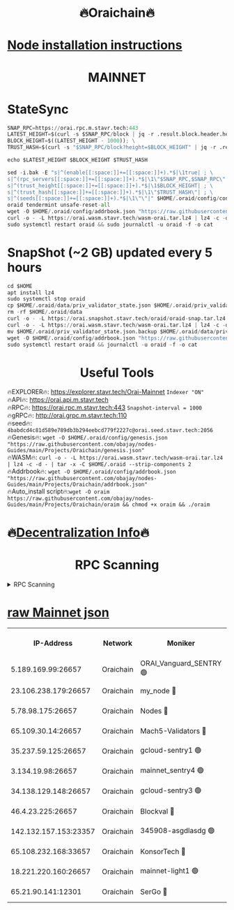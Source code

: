 <h1 align="center"> 🔥Oraichain🔥</h1>

[Node installation instructions](https://github.com/obajay/nodes-Guides/tree/main/Projects/Oraichain)
=
<h1 align="center"> MAINNET</h1>

# StateSync
```python
SNAP_RPC=https://orai.rpc.m.stavr.tech:443
LATEST_HEIGHT=$(curl -s $SNAP_RPC/block | jq -r .result.block.header.height); \
BLOCK_HEIGHT=$((LATEST_HEIGHT - 1000)); \
TRUST_HASH=$(curl -s "$SNAP_RPC/block?height=$BLOCK_HEIGHT" | jq -r .result.block_id.hash)

echo $LATEST_HEIGHT $BLOCK_HEIGHT $TRUST_HASH

sed -i.bak -E "s|^(enable[[:space:]]+=[[:space:]]+).*$|\1true| ; \
s|^(rpc_servers[[:space:]]+=[[:space:]]+).*$|\1\"$SNAP_RPC,$SNAP_RPC\"| ; \
s|^(trust_height[[:space:]]+=[[:space:]]+).*$|\1$BLOCK_HEIGHT| ; \
s|^(trust_hash[[:space:]]+=[[:space:]]+).*$|\1\"$TRUST_HASH\"| ; \
s|^(seeds[[:space:]]+=[[:space:]]+).*$|\1\"\"|" $HOME/.oraid/config/config.toml
oraid tendermint unsafe-reset-all
wget -O $HOME/.oraid/config/addrbook.json "https://raw.githubusercontent.com/obajay/nodes-Guides/main/Projects/Oraichain/addrbook.json"
curl -o - -L https://orai.wasm.stavr.tech/wasm-orai.tar.lz4 | lz4 -c -d - | tar -x -C $HOME/.oraid --strip-components 2
sudo systemctl restart oraid && sudo journalctl -u oraid -f -o cat
```
# SnapShot (~2 GB) updated every 5 hours
```python
cd $HOME
apt install lz4
sudo systemctl stop oraid
cp $HOME/.oraid/data/priv_validator_state.json $HOME/.oraid/priv_validator_state.json.backup
rm -rf $HOME/.oraid/data
curl -o - -L https://orai.snapshot.stavr.tech/oraid/oraid-snap.tar.lz4 | lz4 -c -d - | tar -x -C $HOME/.oraid --strip-components 2
curl -o - -L https://orai.wasm.stavr.tech/wasm-orai.tar.lz4 | lz4 -c -d - | tar -x -C $HOME/.oraid --strip-components 2
mv $HOME/.oraid/priv_validator_state.json.backup $HOME/.oraid/data/priv_validator_state.json
wget -O $HOME/.oraid/config/addrbook.json "https://raw.githubusercontent.com/obajay/nodes-Guides/main/Projects/Oraichain/addrbook.json"
sudo systemctl restart oraid && journalctl -u oraid -f -o cat
```

 <h1 align="center"> Useful Tools</h1>

🔥EXPLORER🔥:     https://explorer.stavr.tech/Orai-Mainnet        `Indexer "ON"` \
🔥API🔥:          https://orai.api.m.stavr.tech \
🔥RPC🔥:          https://orai.rpc.m.stavr.tech:443              `Snapshot-interval = 1000` \
🔥gRPC🔥:         http://orai.grpc.m.stavr.tech:110 \
🔥seed🔥:      `4babdcd4c81d589e789db3b294eebcd779f2227c@orai.seed.stavr.tech:2056` \
🔥Genesis🔥:   `wget -O $HOME/.oraid/config/genesis.json "https://raw.githubusercontent.com/obajay/nodes-Guides/main/Projects/Oraichain/genesis.json"` \
🔥WASM🔥:      `curl -o - -L https://orai.wasm.stavr.tech/wasm-orai.tar.lz4 | lz4 -c -d - | tar -x -C $HOME/.oraid --strip-components 2` \
🔥Addrbook🔥:  `wget -O $HOME/.oraid/config/addrbook.json "https://raw.githubusercontent.com/obajay/nodes-Guides/main/Projects/Oraichain/addrbook.json"` \
🔥Auto_install script🔥:`wget -O oraim https://raw.githubusercontent.com/obajay/nodes-Guides/main/Projects/Oraichain/oraim && chmod +x oraim && ./oraim`

🔥[Decentralization Info](https://github.com/obajay/StateSync-snapshots/tree/main/Projects/Oraichain/Decentralization)🔥
=
<h1 align="center"> RPC Scanning</h1>

<details>
<summary>RPC Scanning</summary>

<h2 align="center"> We scan nodes in real time every 4 hours. And we provide the final result of RPC endpoints.
We cannot influence the operation of these nodes in any way. </h2>


```python
If Voting Power is higher than 0 --> then the Node is a validator of the network and may be subject to attack and be a potential threat to the chain.
```
```python
We marked such validators with a red symbol
```

</details>

[raw Mainnet json](https://rpc-check.oraim.stavr.tech/oraim/rpc-oraim-result.json)
=


<table><tr><th>IP-Address</th><th>Network</th><th>Moniker</th><th>Latest Block Height</th><th>Earliest Block Height</th><th>Catching Up</th><th>Tx Index</th><th>Voting Power</th><th>Scan Time</th></tr><tr><td>5.189.169.99:26657</td><td>Oraichain</td><td>ORAI_Vanguard_SENTRY 🟢</td><td>15791599</td><td>0</td><td>False</td><td>on</td><td>0</td><td>2024-02-16T04:51:14.132210438UTC</td></tr><tr><td>23.106.238.179:26657</td><td>Oraichain</td><td>my_node 🔴</td><td>15791601</td><td>0</td><td>False</td><td>on</td><td>303763</td><td>2024-02-16T04:51:26.759650048UTC</td></tr><tr><td>5.78.98.175:26657</td><td>Oraichain</td><td>Nodes 🔴</td><td>15791603</td><td>0</td><td>False</td><td>off</td><td>166269</td><td>2024-02-16T04:51:34.799646389UTC</td></tr><tr><td>65.109.30.14:26657</td><td>Oraichain</td><td>Mach5-Validators 🔴</td><td>15791606</td><td>0</td><td>False</td><td>off</td><td>644</td><td>2024-02-16T04:51:57.005639608UTC</td></tr><tr><td>35.237.59.125:26657</td><td>Oraichain</td><td>gcloud-sentry1 🟢</td><td>15791599</td><td>1</td><td>False</td><td>on</td><td>0</td><td>2024-02-16T04:51:11.636195440UTC</td></tr><tr><td>3.134.19.98:26657</td><td>Oraichain</td><td>mainnet_sentry4 🟢</td><td>15791602</td><td>1</td><td>False</td><td>on</td><td>0</td><td>2024-02-16T04:51:31.873832957UTC</td></tr><tr><td>34.138.129.148:26657</td><td>Oraichain</td><td>gcloud-sentry3 🟢</td><td>15791604</td><td>1</td><td>False</td><td>on</td><td>0</td><td>2024-02-16T04:51:44.425956032UTC</td></tr><tr><td>46.4.23.225:26657</td><td>Oraichain</td><td>Blockval 🔴</td><td>15791607</td><td>10774049</td><td>False</td><td>off</td><td>283228</td><td>2024-02-16T04:52:01.450461083UTC</td></tr><tr><td>142.132.157.153:23357</td><td>Oraichain</td><td>345908-asgdlasdg 🟢</td><td>15791602</td><td>11956426</td><td>False</td><td>on</td><td>0</td><td>2024-02-16T04:51:31.155165409UTC</td></tr><tr><td>65.108.232.168:33657</td><td>Oraichain</td><td>KonsorTech 🔴</td><td>15791598</td><td>14344801</td><td>False</td><td>off</td><td>50366</td><td>2024-02-16T04:51:10.852035929UTC</td></tr><tr><td>18.221.220.160:26657</td><td>Oraichain</td><td>mainnet-light1 🟢</td><td>15791603</td><td>15643601</td><td>False</td><td>on</td><td>0</td><td>2024-02-16T04:51:39.668291167UTC</td></tr><tr><td>65.21.90.141:12301</td><td>Oraichain</td><td>SerGo 🔴</td><td>15791604</td><td>15691604</td><td>False</td><td>off</td><td>1</td><td>2024-02-16T04:51:46.796793894UTC</td></tr></table>
